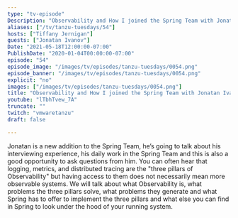 ```yaml
---
type: "tv-episode"
Description: "Observability and How I joined the Spring Team with Jonatan Ivanov"
aliases: ["/tv/tanzu-tuesdays/54"]
hosts: ["Tiffany Jernigan"]
guests: ["Jonatan Ivanov"]
Date: "2021-05-18T12:00:00-07:00"
PublishDate: "2020-01-04T00:00:00-07:00"
episode: "54"
episode_image: "/images/tv/episodes/tanzu-tuesdays/0054.png"
episode_banner: "/images/tv/episodes/tanzu-tuesdays/0054.png"
explicit: "no"
images: ["/images/tv/episodes/tanzu-tuesdays/0054.png"]
title: "Observability and How I joined the Spring Team with Jonatan Ivanov"
youtube: "lTbhTvew_7A"
truncate: ""
twitch: "vmwaretanzu"
draft: false

---
```


Jonatan is a new addition to the Spring Team, he’s going to talk about his interviewing experience, his daily work in the Spring Team and this is also a good opportunity to ask questions from him.  You can often hear that logging, metrics, and distributed tracing are the "three pillars of Observability" but having access to them does not necessarily mean more observable systems. We will talk about what Observability is, what problems the three pillars solve, what problems they generate and what Spring has to offer to implement the three pillars and what else you can find in Spring to look under the hood of your running system.